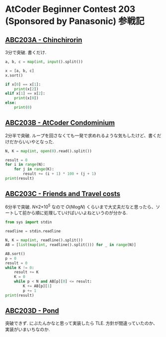 # AtCoder Beginner Contest 203 (Sponsored by Panasonic) 参戦記

## [ABC203A - Chinchirorin](https://atcoder.jp/contests/abc203/tasks/abc203_a)

3分で突破. 書くだけ.

```python
a, b, c = map(int, input().split())

x = [a, b, c]
x.sort()

if x[0] == x[1]:
    print(x[2])
elif x[1] == x[2]:
    print(x[0])
else:
    print(0)
```

## [ABC203B - AtCoder Condominium](https://atcoder.jp/contests/abc203/tasks/abc203_b)

2分半で突破. ループを回さなくても一発で求めれるような気もしたけど、書くだけだからいいやとなった.

```python
N, K = map(int, open(0).read().split())

result = 0
for i in range(N):
    for j in range(K):
        result += (i + 1) * 100 + (j + 1)
print(result)
```

## [ABC203C - Friends and Travel costs](https://atcoder.jp/contests/abc203/tasks/abc203_c)



6分半で突破. *N*≤2×10<sup>5</sup> なので *O*(<i>N</i>log<i>N</i>) くらいまで大丈夫だなと思ったら、ソートして前から順に処理していけばいいよねというのが分かる.

```python
from sys import stdin

readline = stdin.readline

N, K = map(int, readline().split())
AB = [list(map(int, readline().split())) for _ in range(N)]

AB.sort()
p = 0
result = 0
while K != 0:
    result += K
    K = 0
    while p < N and AB[p][0] <= result:
        K += AB[p][1]
        p += 1
print(result)
```

## [ABC203D - Pond](https://atcoder.jp/contests/abc203/tasks/abc203_d)

突破できず. にぶたんかなと思って実装したら TLE. 方針が間違っていたのか、実装がいまいちなのか.

```python
```
